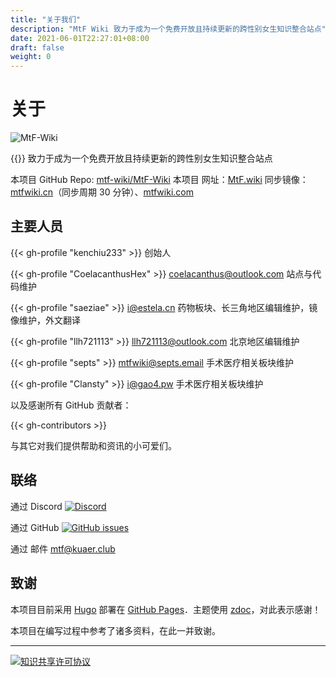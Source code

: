 ```yaml
---
title: "关于我们"
description: "MtF Wiki 致力于成为一个免费开放且持续更新的跨性别女生知识整合站点"
date: 2021-06-01T22:27:01+08:00
draft: false
weight: 0
---
```


<link rel="stylesheet" href="https://cdn.jsdelivr.net/npm/bootstrap-icons@1.5.0/font/bootstrap-icons.css">

# 关于

![MtF-Wiki](/new/mtf-wiki-long.svg)

{{<mtf-wiki>}} 致力于成为一个免费开放且持续更新的跨性别女生知识整合站点

本项目 <i class="bi bi-github"></i> GitHub Repo: [mtf-wiki/MtF-Wiki](https://github.com/mtf-wiki/MtF-Wiki)
本项目 <i class="bi bi-link-45deg"></i> 网址：[MtF.wiki](https://mtf.wiki)
<i class="bi bi-link-45deg"></i> 同步镜像：[mtfwiki.cn](https://mtfwiki.cn)（同步周期 30 分钟）、[mtfwiki.com](https://mtfwiki.com)

## 主要人员

{{< gh-profile "kenchiu233" >}}
创始人

{{< gh-profile "CoelacanthusHex" >}}&nbsp;<coelacanthus@outlook.com>
站点与代码维护

{{< gh-profile "saeziae" >}}&nbsp;<i@estela.cn>
药物板块、长三角地区编辑维护，镜像维护，外文翻译

{{< gh-profile "llh721113" >}}&nbsp;<llh721113@outlook.com>
北京地区编辑维护

{{< gh-profile "septs" >}}&nbsp;<mtfwiki@septs.email>
手术医疗相关板块维护

{{< gh-profile "Clansty" >}}&nbsp;<i@gao4.pw>
手术医疗相关板块维护

以及感谢所有 GitHub 贡献者：

{{< gh-contributors >}}

与其它对我们提供帮助和资讯的小可爱们。

## 联络

通过 Discord [![Discord][shields-discord]](https://233.plus/discord)

通过 GitHub [![GitHub issues][shields-github]](https://github.com/mtf-wiki/MtF-Wiki/issues/new)

通过 邮件 <mtf@kuaer.club>

[shields-discord]: https://img.shields.io/discord/883004164760801320?style=flat-square
[shields-github]: https://img.shields.io/github/issues/mtf-wiki/MtF-Wiki?style=flat-square

## 致谢

本项目目前采用 [Hugo][hugo-url] 部署在 [GitHub Pages][pages-url]．主题使用 [zdoc][zdoc-url]，对此表示感谢！

本项目在编写过程中参考了诸多资料，在此一并致谢。

---

[![知识共享许可协议](https://i.creativecommons.org/l/by-sa/4.0/88x31.png)](https://creativecommons.org/licenses/by-sa/4.0/)

[hugo-url]: https://github.com/gohugoio/hugo
[zdoc-url]: https://github.com/zzossig/hugo-theme-zdoc
[pages-url]: https://pages.github.com
